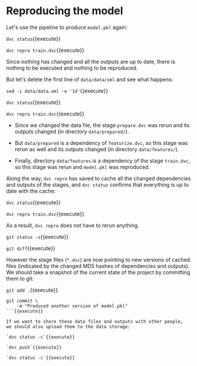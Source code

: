 # Reproducing the model

Let's use the pipeline to produce `model.pkl` again:

`dvc status`{{execute}}

`dvc repro train.dvc`{{execute}}

Since nothing has changed and all the outputs are up to date, there is
nothing to be executed and nothing to be reproduced.

But let's delete the first line of `data/data/xml` and see what
happens:

`sed -i data/data.xml -e '1d'`{{execute}}

`dvc status`{{execute}}

`dvc repro train.dvc`{{execute}}

- Since we changed the data file, the stage `prepare.dvc` was rerun
  and its outputs changed (in directory `data/prepared/`).

- But `data/prepared` is a dependency of `featurize.dvc`, so this
  stage was rerun as well and its outputs changed (in directory
  `data/features/`).

- Finally, directory `data/features` is a dependency of the stage
  `train.dvc`, so this stage was rerun and `model.pkl` was reproduced.

Along the way, `dvc repro` has saved to cache all the changed
dependencies and outputs of the stages, and `dvc status` confirms
that everything is up to date with the cache:

`dvc status`{{execute}}

`dvc repro train.dvc`{{execute}}

As a result, `dvc repro` does not have to rerun anything.

`git status -s`{{execute}}

`git diff`{{execute}}

However the stage files (`*.dvc`) are now pointing to new versions of
cached files (indicated by the changed MD5 hashes of dependencies and
outputs). We should take a snapshot of the current state of the
project by committing them to git:

`git add .`{{execute}}

```
git commit \
    -m "Produced another version of model.pkl"
```{{execute}}

If we want to share these data files and outputs with other people,
we should also upload them to the data storage:

`dvc status -c`{{execute}}

`dvc push`{{execute}}

`dvc status -c`{{execute}}
